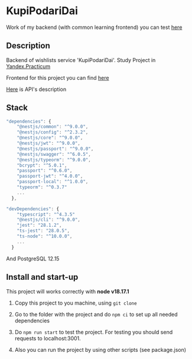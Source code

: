 # KupiPodariDai 

Work of my backend (with common learning frontend) you can test [here](https://lizonkisel.nomoredomains.work/signin)

## Description

Backend of wishlists service 'KupiPodariDai'. Study Project in [Yandex.Practicum](https://practicum.yandex.ru/)

Frontend for this project you can find [here](https://github.com/yandex-praktikum/kupipodariday-frontend)

[Here](https://app.swaggerhub.com/apis/zlocate/KupiPodariDay/1.0.0) is API's description

## Stack

```js 
"dependencies": {
    "@nestjs/common": "^9.0.0",
    "@nestjs/config": "^2.3.2",
    "@nestjs/core": "^9.0.0",
    "@nestjs/jwt": "^9.0.0",
    "@nestjs/passport": "^9.0.0",
    "@nestjs/swagger": "^6.0.5",
    "@nestjs/typeorm": "^9.0.0",
    "bcrypt": "^5.0.1",
    "passport": "^0.6.0",
    "passport-jwt": "^4.0.0",
    "passport-local": "^1.0.0",
    "typeorm": "^0.3.7"
    ...
  },

"devDependencies": {
    "typescript": "^4.3.5"
    "@nestjs/cli": "^9.0.0",
    "jest": "28.1.2",
    "ts-jest": "28.0.5",
    "ts-node": "^10.0.0",
    ...
  }
```

And PostgreSQL 12.15

## Install and start-up

This project will works correctly with **node v18.17.1**

1. Copy this project to you machine, using `git clone`

2. Go to the folder with the project and do `npm ci` to set up all needed dependencies

3. Do `npm run start` to test the project. For testing you should send requests to localhost:3001.  

4. Also you can run the project by using other scripts (see package.json)
